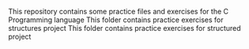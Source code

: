 This repository contains some practice files and exercises for the C Programming language
This folder contains practice exercises for structures project
This folder contains practice exercises for structured project
